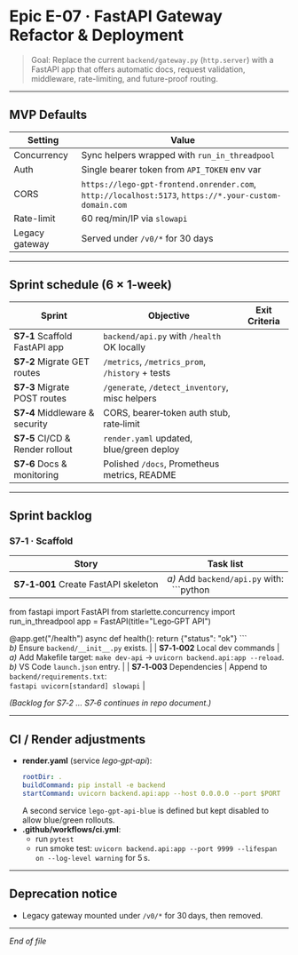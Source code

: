 # Epic E-07 · FastAPI Gateway Refactor & Deployment

> Goal: Replace the current `backend/gateway.py` (`http.server`) with a
> FastAPI app that offers automatic docs, request validation, middleware,
> rate-limiting, and future-proof routing.

---

## MVP Defaults

| Setting | Value |
|---------|-------|
| Concurrency | Sync helpers wrapped with `run_in_threadpool` |
| Auth | Single bearer token from `API_TOKEN` env var |
| CORS | `https://lego-gpt-frontend.onrender.com`, `http://localhost:5173`, `https://*.your-custom-domain.com` |
| Rate-limit | 60 req/min/IP via `slowapi` |
| Legacy gateway | Served under `/v0/*` for 30 days |

---

## Sprint schedule (6 × 1‑week)

| Sprint | Objective | Exit Criteria |
|--------|-----------|---------------|
| **S7‑1** Scaffold FastAPI app | `backend/api.py` with `/health` OK locally |
| **S7‑2** Migrate GET routes | `/metrics`, `/metrics_prom`, `/history` + tests |
| **S7‑3** Migrate POST routes | `/generate`, `/detect_inventory`, misc helpers |
| **S7‑4** Middleware & security | CORS, bearer‑token auth stub, rate‑limit |
| **S7‑5** CI/CD & Render rollout | `render.yaml` updated, blue/green deploy |
| **S7‑6** Docs & monitoring | Polished `/docs`, Prometheus metrics, README |

---

## Sprint backlog

### S7‑1 · Scaffold

| Story | Task list |
|-------|-----------|
| **S7‑1‑001** Create FastAPI skeleton | *a)* Add `backend/api.py` with:<br>&nbsp;&nbsp;```python
from fastapi import FastAPI
from starlette.concurrency import run_in_threadpool
app = FastAPI(title="Lego‑GPT API")

@app.get("/health")
async def health():
    return {"status": "ok"}
```<br>*b)* Ensure `backend/__init__.py` exists. |
| **S7‑1‑002** Local dev commands | *a)* Add Makefile target: `make dev-api` → `uvicorn backend.api:app --reload`.<br>*b)* VS Code `launch.json` entry. |
| **S7‑1‑003** Dependencies | Append to `backend/requirements.txt`:<br>`fastapi
uvicorn[standard]
slowapi` |

*(Backlog for S7‑2 … S7‑6 continues in repo document.)*

---

## CI / Render adjustments

* **render.yaml** (service *lego‑gpt‑api*):
  ```yaml
  rootDir: .
  buildCommand: pip install -e backend
  startCommand: uvicorn backend.api:app --host 0.0.0.0 --port $PORT
  ```
  A second service `lego-gpt-api-blue` is defined but kept disabled to allow
  blue/green rollouts.
* **.github/workflows/ci.yml**:  
  * run `pytest`  
  * run smoke test: `uvicorn backend.api:app --port 9999 --lifespan on --log-level warning` for 5 s.

---

## Deprecation notice

* Legacy gateway mounted under `/v0/*` for 30 days, then removed.

---

_End of file_
